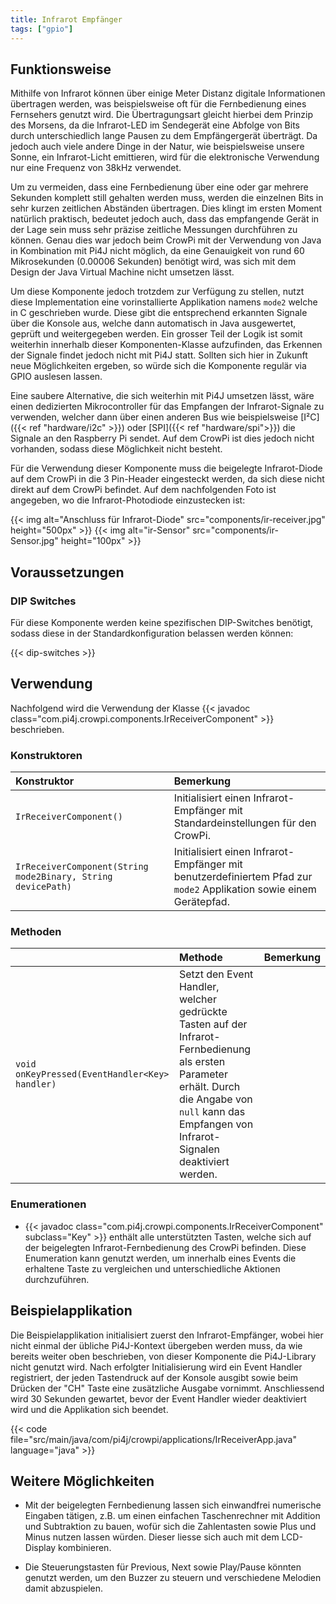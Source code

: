 ```yaml
---
title: Infrarot Empfänger
tags: ["gpio"]
---
```


## Funktionsweise

Mithilfe von Infrarot können über einige Meter Distanz digitale Informationen übertragen werden, was beispielsweise oft für die Fernbedienung
eines Fernsehers genutzt wird. Die Übertragungsart gleicht hierbei dem Prinzip des Morsens, da die Infrarot-LED im Sendegerät eine
Abfolge von Bits durch unterschiedlich lange Pausen zu dem Empfängergerät überträgt. Da jedoch auch viele andere Dinge in der Natur, wie
beispielsweise unsere Sonne, ein Infrarot-Licht emittieren, wird für die elektronische Verwendung nur eine Frequenz von 38kHz verwendet.

Um zu vermeiden, dass eine Fernbedienung über eine oder gar mehrere Sekunden komplett still gehalten werden muss, werden die einzelnen Bits
in sehr kurzen zeitlichen Abständen übertragen. Dies klingt im ersten Moment natürlich praktisch, bedeutet jedoch auch, dass das empfangende
Gerät in der Lage sein muss sehr präzise zeitliche Messungen durchführen zu können. Genau dies war jedoch beim CrowPi mit der Verwendung von Java in Kombination
mit Pi4J nicht möglich, da eine Genauigkeit von rund 60 Mikrosekunden (0.00006 Sekunden) benötigt wird, was sich mit dem Design der Java
Virtual Machine nicht umsetzen lässt.

Um diese Komponente jedoch trotzdem zur Verfügung zu stellen, nutzt diese Implementation eine vorinstallierte Applikation namens `mode2`
welche in C geschrieben wurde. Diese gibt die entsprechend erkannten Signale über die Konsole aus, welche dann automatisch in Java
ausgewertet, geprüft und weitergegeben werden. Ein grosser Teil der Logik ist somit weiterhin innerhalb dieser Komponenten-Klasse
aufzufinden, das Erkennen der Signale findet jedoch nicht mit Pi4J statt. Sollten sich hier in Zukunft neue Möglichkeiten ergeben, so würde
sich die Komponente regulär via GPIO auslesen lassen.

Eine saubere Alternative, die sich weiterhin mit Pi4J umsetzen lässt, wäre einen dedizierten Mikrocontroller für das Empfangen der
Infrarot-Signale zu verwenden, welcher dann über einen anderen Bus wie beispielsweise [I²C]({{< ref "hardware/i2c" >}}) oder [SPI]({{< ref
"hardware/spi">}}) die Signale an den Raspberry Pi sendet. Auf dem CrowPi ist dies jedoch nicht vorhanden, sodass diese Möglichkeit nicht
besteht.

Für die Verwendung dieser Komponente muss die beigelegte Infrarot-Diode auf dem CrowPi in die 3 Pin-Header eingesteckt werden, da sich diese
nicht direkt auf dem CrowPi befindet. Auf dem nachfolgenden Foto ist angegeben, wo die Infrarot-Photodiode einzustecken ist:

{{< img alt="Anschluss für Infrarot-Diode" src="components/ir-receiver.jpg" height="500px" >}}
{{< img alt="ir-Sensor" src="components/ir-Sensor.jpg" height="100px" >}}

## Voraussetzungen

### DIP Switches

Für diese Komponente werden keine spezifischen DIP-Switches benötigt, sodass diese in der Standardkonfiguration belassen werden können:

{{< dip-switches >}}

## Verwendung

Nachfolgend wird die Verwendung der Klasse {{< javadoc class="com.pi4j.crowpi.components.IrReceiverComponent" >}} beschrieben.

### Konstruktoren

| Konstruktor                                                  | Bemerkung                                                                                                           |
|:-------------------------------------------------------------|:--------------------------------------------------------------------------------------------------------------------|
| `IrReceiverComponent()`                                      | Initialisiert einen Infrarot-Empfänger mit Standardeinstellungen für den CrowPi.                                    |
| `IrReceiverComponent(String mode2Binary, String devicePath)` | Initialisiert einen Infrarot-Empfänger mit benutzerdefiniertem Pfad zur `mode2` Applikation sowie einem Gerätepfad. |

### Methoden

|                                                | Methode                                                                                                                                                                                                | Bemerkung |
|:-----------------------------------------------|:-------------------------------------------------------------------------------------------------------------------------------------------------------------------------------------------------------|:----------|
| `void onKeyPressed(EventHandler<Key> handler)` | Setzt den Event Handler, welcher gedrückte Tasten auf der Infrarot-Fernbedienung als ersten Parameter erhält. Durch die Angabe von `null` kann das Empfangen von Infrarot-Signalen deaktiviert werden. |           |

### Enumerationen

- {{< javadoc class="com.pi4j.crowpi.components.IrReceiverComponent" subclass="Key" >}} enthält alle unterstützten Tasten, welche sich auf
  der beigelegten Infrarot-Fernbedienung des CrowPi befinden. Diese Enumeration kann genutzt werden, um innerhalb eines Events die erhaltene
  Taste zu vergleichen und unterschiedliche Aktionen durchzuführen.

## Beispielapplikation

Die Beispielapplikation initialisiert zuerst den Infrarot-Empfänger, wobei hier nicht einmal der übliche Pi4J-Kontext übergeben werden muss,
da wie bereits weiter oben beschrieben, von dieser Komponente die Pi4J-Library nicht genutzt wird. Nach erfolgter Initialisierung wird ein
Event Handler registriert, der jeden Tastendruck auf der Konsole ausgibt sowie beim Drücken der "CH" Taste eine zusätzliche Ausgabe
vornimmt. Anschliessend wird 30 Sekunden gewartet, bevor der Event Handler wieder deaktiviert wird und die Applikation sich beendet.

{{< code file="src/main/java/com/pi4j/crowpi/applications/IrReceiverApp.java" language="java" >}}

## Weitere Möglichkeiten

- Mit der beigelegten Fernbedienung lassen sich einwandfrei numerische Eingaben tätigen, z.B. um einen einfachen Taschenrechner mit Addition
  und Subtraktion zu bauen, wofür sich die Zahlentasten sowie Plus und Minus nutzen lassen würden. Dieser liesse sich auch mit dem LCD-Display kombinieren. 

- Die Steuerungstasten für Previous, Next sowie Play/Pause könnten genutzt werden, um den Buzzer zu steuern und verschiedene Melodien damit
  abzuspielen.
